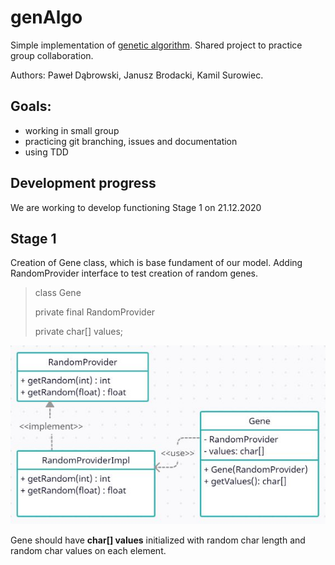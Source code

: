 # genAlgo

<p>Simple implementation of <a href="https://pl.wikipedia.org/wiki/Algorytm_genetyczny" target="_blank">genetic algorithm</a>. Shared project to practice group collaboration.</p>
<p>Authors: Paweł Dąbrowski, Janusz Brodacki, Kamil Surowiec.</p>

## Goals:
<ul><li>working in small group</li>
<li>practicing git branching, issues and documentation</li>
<li>using TDD</li></ul>

## Development progress
<p>We are working to develop functioning Stage 1 on 21.12.2020</p>

## Stage 1
<p>Creation of Gene class, which is base fundament of our model. Adding RandomProvider interface to test creation of random genes.</p>

> class Gene
> 
> private final RandomProvider
> 
> private char[] values;

![Gene class](images/genAlgo-stage1.jpg)
<p>Gene should have <b>char[] values</b> initialized with random char length and random char values on each element.</p>
